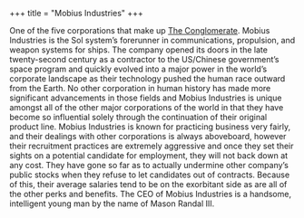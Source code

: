 +++
title = "Mobius Industries"
+++

One of the five corporations that make up [The Conglomerate](../the_conglomerate). Mobius Industries is the Sol system’s forerunner in communications, propulsion, and weapon systems for ships. The company opened its doors in the late twenty-second century as a contractor to the US/Chinese government’s space program and quickly evolved into a major power in the world’s corporate landscape as their technology pushed the human race outward from the Earth. No other corporation in human history has made more significant advancements in those fields and Mobius Industries is unique amongst all of the other major corporations of the world in that they have become so influential solely through the continuation of their original product line. Mobius Industries is known for practicing business very fairly, and their dealings with other corporations is always aboveboard, however their recruitment practices are extremely aggressive and once they set their sights on a potential candidate for employment, they will not back down at any cost. They have gone so far as to actually undermine other company’s public stocks when they refuse to let candidates out of contracts. Because of this, their average salaries tend to be on the exorbitant side as are all of the other perks and benefits. The CEO of Mobius Industries is a handsome, intelligent young man by the name of Mason Randal III.
